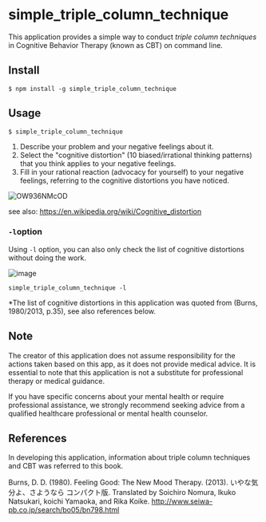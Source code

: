 # simple_triple_column_technique

This application provides a simple way to conduct _triple column techniques_ in Cognitive Behavior Therapy (known as CBT) on command line.

## Install

```
$ npm install -g simple_triple_column_technique
```

## Usage

```
$ simple_triple_column_technique
```

1. Describe your problem and your negative feelings about it.
2. Select the "cognitive distortion" (10 biased/irrational thinking patterns) that you think applies to your negative feelings.
3. Fill in your rational reaction (advocacy for yourself) to your negative feelings, referring to the cognitive distortions you have noticed.

![OW936NMcOD](https://github.com/junohm410/simple_triple_column_technique/assets/128765400/76975be9-9d0d-462b-beca-39ba7ed0eb3e)

see also: https://en.wikipedia.org/wiki/Cognitive_distortion

### `-l`option

Using `-l` option, you can also only check the list of cognitive distortions without doing the work.

![image](https://github.com/junohm410/simple_triple_column_technique/assets/128765400/b616e437-6528-46cc-a64b-07ad94ff7c37)

```
simple_triple_column_technique -l
```

\*The list of cognitive distortions in this application was quoted from (Burns, 1980/2013, p.35), see also references below.

## Note

The creator of this application does not assume responsibility for the actions taken based on this app, as it does not provide medical advice. It is essential to note that this application is not a substitute for professional therapy or medical guidance.

If you have specific concerns about your mental health or require professional assistance, we strongly recommend seeking advice from a qualified healthcare professional or mental health counselor.

## References

In developing this application, information about triple column techniques and CBT was referred to this book.

Burns, D. D. (1980). Feeling Good: The New Mood Therapy. (2013). いやな気分よ、さようなら コンパクト版. Translated by Soichiro Nomura, Ikuko Natsukari, koichi Yamaoka, and Rika Koike.
http://www.seiwa-pb.co.jp/search/bo05/bn798.html
